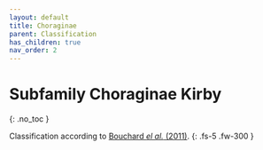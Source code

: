 ```yaml
---
layout: default
title: Choraginae
parent: Classification
has_children: true
nav_order: 2
---
```



# Subfamily Choraginae Kirby
{: .no_toc }

Classification according to [Bouchard _el al._ (2011)](https://zookeys.pensoft.net/articles.php?id=4001).
{: .fs-5 .fw-300 }


